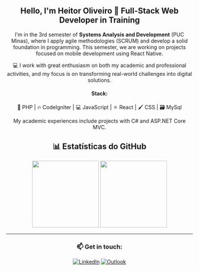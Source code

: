 <div align="center">

## Hello, I'm Heitor Oliveiro 👋 Full-Stack Web Developer in Training

I'm in the 3rd semester of **Systems Analysis and Development** (PUC Minas), where I apply agile methodologies (SCRUM) and develop a solid foundation in programming. This semester, we are working on projects focused on mobile development using React Native.

💻 I work with great enthusiasm on both my academic and professional activities, and my focus is on transforming real-world challenges into digital solutions.

#### **Stack:**  
🐘 PHP | 🔥 CodeIgniter | 💻 JavaScript | ⚛️ React | 🖌️ CSS | 🗃️ MySql

My academic experiences include projects with C# and ASP.NET Core MVC.

## 📊 Estatísticas do GitHub

<img height="180em" src="https://github-readme-stats.vercel.app/api?username=heitoroliveiro-dev&show_icons=true&theme=radical&include_all_commits=true&count_private=true"/>
<img height="180em" src="https://github-readme-stats.vercel.app/api/top-langs/?username=heitoroliveiro-dev&layout=compact&langs_count=7&theme=radical"/>

---

### 📫 Get in touch:
[![LinkedIn](https://img.shields.io/badge/LinkedIn-0077B5?style=for-the-badge&logo=linkedin&logoColor=white)](https://www.linkedin.com/in/heitor-oliveiro-8b4885181/) [![Outlook](https://img.shields.io/badge/Outlook-0077B5?style=for-the-badge&logo=outlook&logoColor=white)](heitoroliveiro.dev@outlook.com)

</div>
